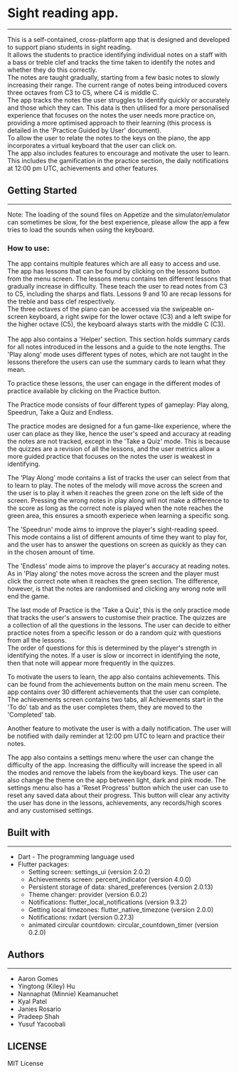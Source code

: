 # Sight reading app.
---

This is a self-contained, cross-platform app that is designed and developed to support piano students in sight reading.\
It allows the students to practice identifying individual notes on a staff with a bass or treble clef and tracks the time taken to identify the notes and whether they do this correctly.\
The notes are taught gradually, starting from a few basic notes to slowly increasing their range. The current range of notes being introduced covers three octaves from C3 to C5, where C4 is middle C.\
The app tracks the notes the user struggles to identify quickly or accurately and those which they can. This data is then utilised for a more personalised experience that focuses on the notes the user needs more practice on, providing a more optimised approach to their learning (this process is detailed in the 'Practice Guided by User' document).\
To allow the user to relate the notes to the keys on the piano, the app incorporates a virtual keyboard that the user can click on.\
The app also includes features to encourage and motivate the user to learn. This includes the gamification in the practice section, the daily notifications at 12:00 pm UTC, achievements and other features.

## Getting Started
---
Note: The loading of the sound files on Appetize and the simulator/emulator can sometimes be slow, for the best experience, please allow the app a few tries to load the sounds when using the keyboard.

### How to use:

The app contains multiple features which are all easy to access and use.\
The app has lessons that can be found by clicking on the lessons button from the menu screen.  The lessons menu contains ten different lessons that gradually increase in difficulty. These teach the user to read notes from C3 to C5, including the sharps and flats. Lessons 9 and 10 are recap lessons for the treble and bass clef respectively.\
The three octaves of the piano can be accessed via the swipeable on-screen keyboard, a right swipe for the lower octave (C3) and a left swipe for the higher octave (C5), the keyboard always starts with the middle C (C3).\
\
The app also contains a 'Helper' section. This section holds summary cards for all notes introduced in the lessons and a guide to the note lengths. The 'Play along' mode uses different types of notes, which are not taught in the lessons therefore the users can use the summary cards to learn what they mean.

To practice these lessons, the user can engage in the different modes of practice available by clicking on the Practice button.

The Practice mode consists of four different types of gameplay: Play along, Speedrun, Take a Quiz and Endless.

 The practice modes are designed for a fun game-like experience, where the user can place as they like, hence the user's speed and accuracy at reading the notes are not tracked, except in the 'Take a Quiz' mode. This is because the quizzes are a revision of all the lessons, and the user metrics allow a more guided practice that focuses on the notes the user is weakest in identifying.

The 'Play Along' mode contains a list of tracks the user can select from that to learn to play. The notes of the melody will move across the screen and the user is to play it when it reaches the green zone on the left side of the screen. Pressing the wrong notes in play along will not make a difference to the score as long as the correct note is played when the note reaches the green area, this ensures a smooth experiece when learning a specific song.

The 'Speedrun' mode aims to improve the player's sight-reading speed. This mode contains a list of different amounts of time they want to play for, and the user has to answer the questions on screen as quickly as they can in the chosen amount of time.

The 'Endless' mode aims to improve the player's accuracy at reading notes. As in 'Play along' the notes move across the screen and the player must click the correct note when it reaches the green section. The difference, however, is that the notes are randomised and clicking any wrong note will end the game.

The last mode of Practice is the 'Take a Quiz', this is the only practice mode that tracks the user's answers to customise their practice. The quizzes are a collection of all the questions in the lessons. The user can decide to either practice notes from a specific lesson or do a random quiz with questions from all the lessons.\
The order of questions for this is determined by the player's strength in identifying the notes. If a user is slow or incorrect in identifying the note, then that note will appear more frequently in the quizzes.

To motivate the users to learn, the app also contains achievements. This can be found from the achievements button on the main menu screen. The app contains over 30 different achievements that the user can complete. The achievements screen contains two tabs, all Achievements start in the 'To do' tab and as the user completes them, they are moved to the 'Completed' tab.

Another feature to motivate the user is with a daily notification. The user will be notified with daily reminder at 12:00 pm UTC to learn and practice their notes.

The app also contains a settings menu where the user can change the difficulty of the app. Increasing the difficulty will increase the speed in all the modes and remove the labels from the keyboard keys. The user can also change the theme on the app between light, dark and pink mode. The settings menu also has a 'Reset Progress' button which the user can use to reset any saved data about their progress. This button will clear any activity the user has done in the lessons, achievements, any records/high scores and any customised settings.


## Built with
---
  - Dart  - The programming language used
  - Flutter packages:
    - Setting screen: settings_ui (version 2.0.2)
    - Achievements screen: percent_indicator (version 4.0.0)
    - Persistent storage of data: shared_preferences (version 2.0.13)
    - Theme changer: provider (version 6.0.2)
    - Notifications: flutter_local_notifications (version 9.3.2)
    - Getting local timezones: flutter_native_timezone (version 2.0.0)
    - Notifications: rxdart (version 0.27.3)
    - animated circular countdown: circular_countdown_timer (version 0.2.0)

## Authors
---
  - Aaron Gomes
  - Yingtong (Kiley) Hu
  - Nannaphat (Minnie) Keamanuchet
  - Kyal Patel
  - Janies Rosario
  - Pradeep Shah
  - Yusuf Yacoobali

## LICENSE
MIT License
